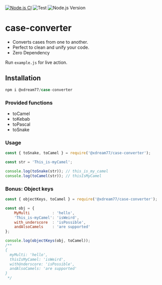 [![Node.js CI](https://github.com/xdream77/case-converter/actions/workflows/node.js.yml/badge.svg)](https://github.com/xdream77/case-converter/actions/workflows/node.js.yml) 
![Test](https://img.shields.io/badge/Coverage-100%25-green.svg)
![Node.js Version](https://img.shields.io/badge/node-%3E%3D16.0.0-lightgrey)
# case-converter

- Converts cases from one to another. 
- Perfect to clean and unify your code. 
- Zero Dependency

Run `example.js` for live action.

## Installation
```Javascript
npm i @xdream77/case-converter
```

### Provided functions

- toCamel
- toKebab
- toPascal
- toSnake

### Usage
```Javascript
const { toSnake, toCamel } = require('@xdream77/case-converter');

const str = 'This_is-myCamel';

console.log(toSnake(str)); // this_is_my_camel
console.log(toCamel(str)); // thisIsMyCamel

```

### Bonus: Object keys
```Javascript
const { objectKeys, toCamel } = require('@xdream77/case-converter');

const obj = {
    MyMulti          : 'hello',
    'This_is-myCamel': 'isWeird',
    with_underscore  : 'isPossible',
    andAlsoCamels    : 'are supported'
};

console.log(objectKeys(obj, toCamel));
/**
{
  myMulti: 'hello',
  thisIsMyCamel: 'isWeird',
  withUnderscore: 'isPossible',
  andAlsoCamels: 'are supported'
}
 */
```
